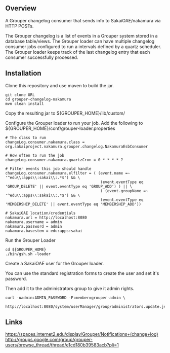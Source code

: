 ## Overview
A Grouper changelog consumer that sends info to SakaiOAE/nakamura via HTTP POSTs.

The Grouper changelog is a list of events in a Grouper system stored in a database table/views.
The Grouper loader can have multiple changelog consumer jobs configured to run a intervals
defined by a quartz scheduler. The Grouper loader keeps track of the last changelog entry
that each consumer successfully processed.

## Installation

Clone this repository and use maven to build the jar.

    git clone URL
    cd grouper-changelog-nakamura
    mvn clean install

Copy the resulting jar to ${GROUPER_HOME}/lib/custom/

Configure the Grouper loader to run your job. Add the following to ${GROUPER_HOME}/conf/grouper-loader.properties

    # The class to run
    changeLog.consumer.nakamura.class = org.sakaiproject.nakamura.grouper.changelog.NakamuraEsbConsumer
    
    # How often to run the job
    changeLog.consumer.nakamura.quartzCron = 0 * * * * ?
    
    # Filter events this job should handle
    changeLog.consumer.nakamura.elfilter = ( (event.name =~ '^edu\\:apps\\:sakai\\:.*$') && \
                                              (event.eventType eq 'GROUP_DELETE' || event.eventType eq 'GROUP_ADD') ) || \
                                              ( (event.groupName =~ '^edu\\:apps\\:sakai\\:.*$') && \ 
                                              (event.eventType eq 'MEMBERSHIP_DELETE' || event.eventType eq 'MEMBERSHIP_ADD'))

    # SakaiOAE location/credentials
    nakamura.url = http://localhost:8080
    nakamura.username = admin
    nakamura.password = admin
    nakamura.basestem = edu:apps:sakai

Run the Grouper Loader

    cd ${GROUPER_HOME}
    ./bin/gsh.sh -loader

Create a SakaiOAE user for the Grouper loader.

You can use the standard registration forms to create the user and set it's password.

Then add it to the administrators group to give it admin rights.

    curl -uadmin:ADMIN_PASSWORD -F:member=grouper-admin \
        http://localhost:8080/system/userManager/group/administrators.update.json

## Links
https://spaces.internet2.edu/display/Grouper/Notifications+(change+log)
http://groups.google.com/group/grouper-users/browse_thread/thread/e1cd180b39583acb?pli=1
